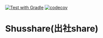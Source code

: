 [![Test with Gradle](https://github.com/a-fujimt/shusshare/actions/workflows/gradle-build.yml/badge.svg)](https://github.com/a-fujimt/shusshare/actions/workflows/gradle-build.yml)
[![codecov](https://codecov.io/gh/a-fujimt/shusshare/branch/main/graph/badge.svg?token=3GHLEMN1UK)](https://codecov.io/gh/a-fujimt/shusshare)

# Shusshare(出社share)